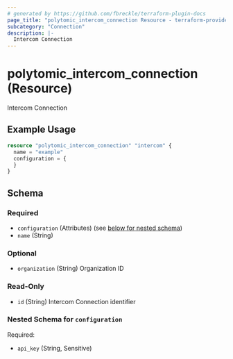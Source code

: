 ```yaml
---
# generated by https://github.com/fbreckle/terraform-plugin-docs
page_title: "polytomic_intercom_connection Resource - terraform-provider-polytomic"
subcategory: "Connection"
description: |-
  Intercom Connection
---
```


# polytomic_intercom_connection (Resource)

Intercom Connection

## Example Usage

```terraform
resource "polytomic_intercom_connection" "intercom" {
  name = "example"
  configuration = {
  }
}
```

<!-- schema generated by tfplugindocs -->
## Schema

### Required

- `configuration` (Attributes) (see [below for nested schema](#nestedatt--configuration))
- `name` (String)

### Optional

- `organization` (String) Organization ID

### Read-Only

- `id` (String) Intercom Connection identifier

<a id="nestedatt--configuration"></a>
### Nested Schema for `configuration`

Required:

- `api_key` (String, Sensitive)


